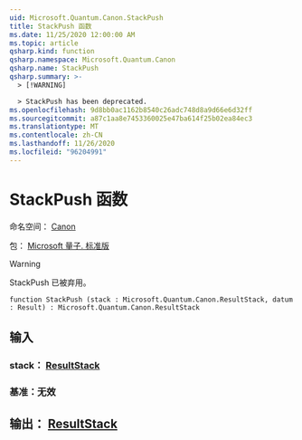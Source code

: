 ```yaml
---
uid: Microsoft.Quantum.Canon.StackPush
title: StackPush 函数
ms.date: 11/25/2020 12:00:00 AM
ms.topic: article
qsharp.kind: function
qsharp.namespace: Microsoft.Quantum.Canon
qsharp.name: StackPush
qsharp.summary: >-
  > [!WARNING]

  > StackPush has been deprecated.
ms.openlocfilehash: 9d8bb0ac1162b8540c26adc748d8a9d66e6d32ff
ms.sourcegitcommit: a87c1aa8e7453360025e47ba614f25b02ea84ec3
ms.translationtype: MT
ms.contentlocale: zh-CN
ms.lasthandoff: 11/26/2020
ms.locfileid: "96204991"
---
```

# <a name="stackpush-function"></a>StackPush 函数

命名空间： [Canon](xref:Microsoft.Quantum.Canon)

包： [Microsoft 量子. 标准版](https://nuget.org/packages/Microsoft.Quantum.Standard)


> [!WARNING]
> StackPush 已被弃用。



```qsharp
function StackPush (stack : Microsoft.Quantum.Canon.ResultStack, datum : Result) : Microsoft.Quantum.Canon.ResultStack
```


## <a name="input"></a>输入

### <a name="stack--resultstack"></a>stack： [ResultStack](xref:Microsoft.Quantum.Canon.ResultStack)




### <a name="datum--__invalidresult__"></a>基准：__无效 <Result>__





## <a name="output--resultstack"></a>输出： [ResultStack](xref:Microsoft.Quantum.Canon.ResultStack)

